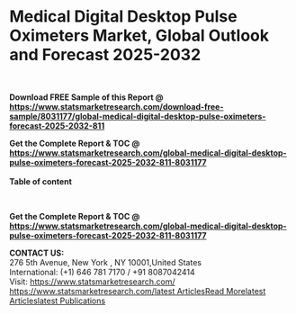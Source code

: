 <h1>Medical Digital Desktop Pulse Oximeters Market, Global Outlook and Forecast 2025-2032</h1><br/><p><strong>Download FREE Sample of this Report @ <a href="https://www.statsmarketresearch.com/download-free-sample/8031177/global-medical-digital-desktop-pulse-oximeters-forecast-2025-2032-811">https://www.statsmarketresearch.com/download-free-sample/8031177/global-medical-digital-desktop-pulse-oximeters-forecast-2025-2032-811</a></strong></p><div><b>Get the Complete Report & TOC @ <a href="https://www.statsmarketresearch.com/global-medical-digital-desktop-pulse-oximeters-forecast-2025-2032-811-8031177">https://www.statsmarketresearch.com/global-medical-digital-desktop-pulse-oximeters-forecast-2025-2032-811-8031177</a></b></div><br><b>Table of content</b><p><br><div><b>Get the Complete Report & TOC @ <a href="https://www.statsmarketresearch.com/global-medical-digital-desktop-pulse-oximeters-forecast-2025-2032-811-8031177">https://www.statsmarketresearch.com/global-medical-digital-desktop-pulse-oximeters-forecast-2025-2032-811-8031177</a></b></div></p> <b>CONTACT US:</b><br>276 5th Avenue, New York , NY 10001,United States<br>International: (+1) 646 781 7170 / +91 8087042414<br>Visit: <a href="https://www.statsmarketresearch.com/">https://www.statsmarketresearch.com/</a><br><a href="https://gyeongbokgung.com">https://www.statsmarketresearch.com/</a><a href="https://hallyeomaritime.com">latest Articles</a><a href="https://jingwansa.com">Read More</a><a href=https://nguoiviet.jp/">latest Articles</a><a href="https://www.intelmarketresearch.com/">latest Publications</a>